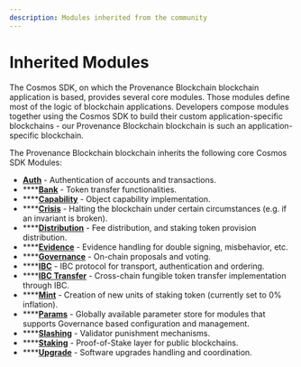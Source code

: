 ```yaml
---
description: Modules inherited from the community
---
```


# Inherited Modules

The Cosmos SDK, on which the Provenance Blockchain blockchain application is based, provides several core modules.  Those modules define most of the logic of blockchain applications. Developers compose modules together using the Cosmos SDK to build their custom application-specific blockchains - our Provenance Blockchain blockchain is such an application-specific blockchain. 

The Provenance Blockchain blockchain inherits the following core Cosmos SDK Modules:

* [**Auth**](https://docs.cosmos.network/master/modules/auth/) - Authentication of accounts and transactions.
* \*\*\*\*[**Bank**](https://docs.cosmos.network/master/modules/bank/) - Token transfer functionalities.
* \*\*\*\*[**Capability**](https://docs.cosmos.network/master/modules/capability/) - Object capability implementation.
* \*\*\*\*[**Crisis**](https://docs.cosmos.network/master/modules/crisis/) - Halting the blockchain under certain circumstances \(e.g. if an invariant is broken\).
* \*\*\*\*[**Distribution**](https://docs.cosmos.network/master/modules/distribution/) - Fee distribution, and staking token provision distribution.
* \*\*\*\*[**Evidence**](https://docs.cosmos.network/master/modules/evidence/) - Evidence handling for double signing, misbehavior, etc.
* \*\*\*\*[**Governance**](https://docs.cosmos.network/master/modules/gov/) - On-chain proposals and voting.
* \*\*\*\*[**IBC**](https://docs.cosmos.network/master/modules/ibc/) - IBC protocol for transport, authentication and ordering.
* \*\*\*\*[**IBC Transfer**](https://docs.cosmos.network/master/modules/ibc/) - Cross-chain fungible token transfer implementation through IBC.
* \*\*\*\*[**Mint**](https://docs.cosmos.network/master/modules/mint/) - Creation of new units of staking token \(currently set to 0% inflation\).
* \*\*\*\*[**Params**](https://docs.cosmos.network/master/modules/params/) - Globally available parameter store for modules that supports Governance based configuration and management.
* \*\*\*\*[**Slashing**](https://docs.cosmos.network/master/modules/slashing/) - Validator punishment mechanisms.
* \*\*\*\*[**Staking**](https://docs.cosmos.network/master/modules/staking/) - Proof-of-Stake layer for public blockchains.
* \*\*\*\*[**Upgrade**](https://docs.cosmos.network/master/modules/upgrade/) - Software upgrades handling and coordination.

